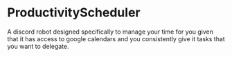 # ProductivityScheduler
A discord robot designed specifically to manage your time for you given that it has access to google calendars and you consistently give it tasks that you want to delegate.
